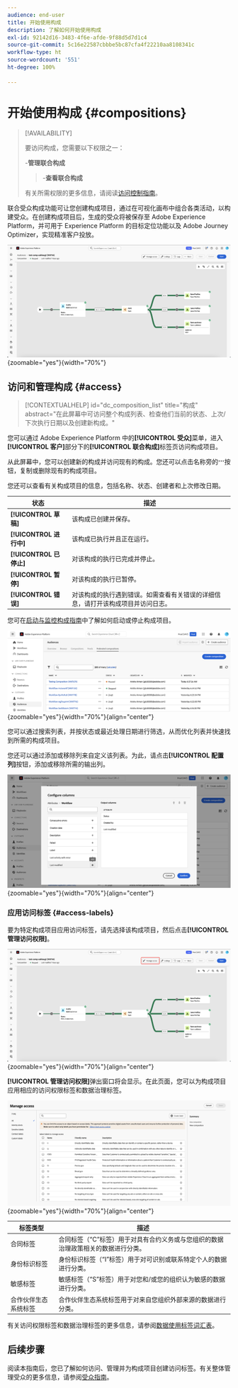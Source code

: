 ```yaml
---
audience: end-user
title: 开始使用构成
description: 了解如何开始使用构成
exl-id: 92142d16-3483-4f6e-afde-9f88d5d7d1c4
source-git-commit: 5c16e22587cbbbe5bc87cfa4f22210aa8108341c
workflow-type: ht
source-wordcount: '551'
ht-degree: 100%

---
```


# 开始使用构成 {#compositions}

>[!AVAILABILITY]
>
>要访问构成，您需要以下权限之一：
>
>-**管理联合构成**
>>-**查看联合构成**
>
>有关所需权限的更多信息，请阅读[访问控制指南](/help/governance-privacy-security/access-control.md)。

联合受众构成功能可让您创建构成项目，通过在可视化画布中组合各类活动，以构建受众。在创建构成项目后，生成的受众将被保存至 Adobe Experience Platform，并可用于 Experience Platform 的目标定位功能以及 Adobe Journey Optimizer，实现精准客户投放。

![联合受众构成中展示了一个示例构成工作流。](assets/gs-compositions/composition-example.png){zoomable="yes"}{width="70%"}

## 访问和管理构成 {#access}

>[!CONTEXTUALHELP]
>id="dc_composition_list"
>title="构成"
>abstract="在此屏幕中可访问整个构成列表、检查他们当前的状态、上次/下次执行日期以及创建新构成。"

您可以通过 Adobe Experience Platform 中的&#x200B;**[!UICONTROL 受众]**&#x200B;菜单，进入&#x200B;**[!UICONTROL 客户]**&#x200B;部分下的&#x200B;**[!UICONTROL 联合构成]**&#x200B;标签页访问构成项目。

从此屏幕中，您可以创建新的构成并访问现有的构成。您还可以点击名称旁的![省略号](/help/assets/icons/more.png)按钮，复制或删除现有的构成项目。

您还可以查看有关构成项目的信息，包括名称、状态、创建者和上次修改日期。

| 状态 | 描述 |
| ------ | ----------- |
| **[!UICONTROL 草稿]** | 该构成已创建并保存。 |
| **[!UICONTROL 进行中]** | 该构成已执行并且正在运行。 |
| **[!UICONTROL 已停止]** | 对该构成的执行已完成并停止。 |
| **[!UICONTROL 暂停]** | 对该构成的执行已暂停。 |
| **[!UICONTROL 错误]** | 对该构成的执行遇到错误。如需查看有关错误的详细信息，请打开该构成项目并访问日志。 |

您可在[启动与监控构成指南](./start-monitor-composition.md)中了解如何启动或停止构成项目。

![系统会显示一份可用构成项目的列表。](assets/gs-compositions/compositions-list.png){zoomable="yes"}{width="70%"}{align="center"}

您可以通过搜索列表，并按状态或最近处理日期进行筛选，从而优化列表并快速找到所需的构成项目。

您还可以通过添加或移除列来自定义该列表。为此，请点击&#x200B;**[!UICONTROL 配置列]**&#x200B;按钮，添加或移除所需的输出列。

![系统会显示可添加到构成项目浏览页面的列的列表。](assets/gs-compositions/compositions-columns.png){zoomable="yes"}{width="70%"}{align="center"}

### 应用访问标签 {#access-labels}

要为特定构成项目应用访问标签，请先选择该构成项目，然后点击&#x200B;**[!UICONTROL 管理访问权限]**。

![在构成画布中，“管理访问权限”按钮已高亮显示。](assets/gs-compositions/select-manage-access.png){zoomable="yes"}{width="70%"}{align="center"}

**[!UICONTROL 管理访问权限]**&#x200B;弹出窗口将会显示。在此页面，您可以为构成项目应用相应的访问权限标签和数据治理标签。

![“管理访问权限”弹出窗口会显示。该窗口显示了可应用于构成项目的所有可用标签列表。](assets/gs-compositions/manage-access.png){zoomable="yes"}{width="70%"}{align="center"}

| 标签类型 | 描述 |
| ---------- | ----------- |
| 合同标签 | 合同标签（“C”标签）用于对具有合约义务或与您组织的数据治理政策相关的数据进行分类。 |
| 身份标识标签 | 身份标识标签（“I”标签）用于对可识别或联系特定个人的数据进行分类。 |
| 敏感标签 | 敏感标签（“S”标签）用于对您和/或您的组织认为敏感的数据进行分类。 |
| 合作伙伴生态系统标签 | 合作伙伴生态系统标签用于对来自您组织外部来源的数据进行分类。 |

有关访问权限标签和数据治理标签的更多信息，请参阅[数据使用标签词汇表](https://experienceleague.adobe.com/zh-hans/docs/experience-platform/data-governance/labels/reference)。

## 后续步骤

阅读本指南后，您已了解如何访问、管理并为构成项目创建访问标签。有关整体管理受众的更多信息，请参阅[受众指南](../start/audiences.md)。
